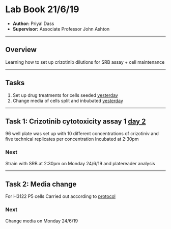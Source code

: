 # Lab Book 21/6/19
- **Author:** Priyal Dass
- **Supervisor:** Associate Professor John Ashton
------------------------------------------------------------------
## Overview

Learning how to set up crizotinib dilutions for SRB assay + cell maintenance

------------------------------------------------------------------
## Tasks

1. Set up drug treatments for cells seeded [yesterday](../Daily_lab_book/LB_19-6-20.md)
2. Change media of cells split and inbubated [yesterday](../Daily_lab_book/LB_19-6-20.md)
------------------------------------------------------------------
## Task 1: Crizotinib cytotoxicity assay 1 [day 2](../Protocols/Cytotoxicity_assay.md)

96 well plate was set up with 10 different concentrations of crizotiniv and five technical replicates per concentration
Incubated at 2:30pm


### Next
Strain with SRB at 2:30pm on Monday 24/6/19 and platereader analysis

------------------------------------------------------------------
## Task 2: Media change

For H3122 P5 cells
 Carried out according to [protocol](../Protocols/Media_change.md)

### Next
Change media on Monday 24/6/19
